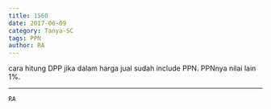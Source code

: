 ```yaml
---
title: 1560
date: 2017-06-09
category: Tanya-SC
tags: PPN
author: RA
---
```


cara hitung DPP jika dalam harga jual sudah include PPN. PPNnya nilai lain 1%.

---



`RA`
